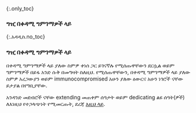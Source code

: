 {:.only_toc}
### ግዢ በቀዳሚ ግምገማዎች ላይ

{:.አዳዲስ.no_toc}
### ግዢ በቀዳሚ ግምገማዎች ላይ

በቀዳሚ ግምገማዎች ላይ ያለው ስምዎ ቀነሰ ጋር ይገናኛሉ የሚሰጡዋቸውን ደርሷል ወይም ግምገማዎች በይፋ አንድ ሱቅ በመግዛት ስለዚህ. የሚሰጡዋቸውን, በቀዳሚ ግምገማዎች ላይ ያለው ስምዎ አረጋውያን ወይም immunocompromised አሁን ያለው ዕውርና አሁን ነገሮች ናቸው ይታያል በየግቢያቸው.

አንዳንድ መደብሮች ናቸው extending መጠቀም ሰዓታት ወይም dedicating ልዩ ሰዓት(ዎች) ለእነዚህ የተጋላጭነት የሚመርጡት, ደረጃ [እዚህ ላይ](https://twitter.com/mcuban/status/1239244137834127362).
